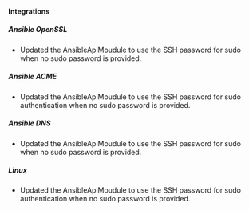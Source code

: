 
#### Integrations

##### Ansible OpenSSL

- Updated the AnsibleApiMoudule to use the SSH password for sudo when no sudo password is provided.

##### Ansible ACME

- Updated the AnsibleApiMoudule to use the SSH password for sudo authentication when no sudo password is provided.

##### Ansible DNS

- Updated the AnsibleApiMoudule to use the SSH password for sudo when no sudo password is provided.

##### Linux

- Updated the AnsibleApiMoudule to use the SSH password for sudo authentication when no sudo password is provided.